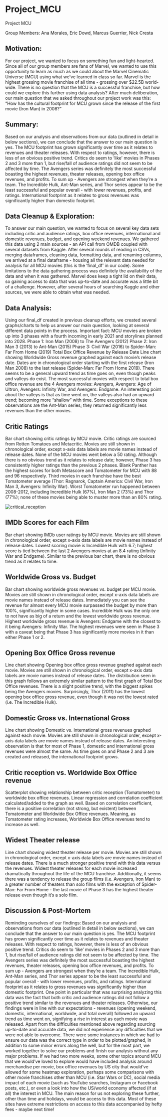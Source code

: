 # Project_MCU

Project MCU

Group Members: 
Ana Morales, Eric Dowd, Marcus Guerrier, Nick Cresta

## Motivation:
For our project, we wanted to focus on something fun and light-hearted. Since all of our group members are fans of Marvel, we wanted to use this opportunity to learn as much as we could about the Marvel Cinematic Universe (MCU) using what we’ve learned in class so far.
Marvel is the highest grossing movie franchise of all time - grossing over $22.5B world-wide. There is no question that the MCU is a successful franchise, but how could we explore this further using data analysis? After much deliberation, our main question that we asked throughout our project work was this: “How has the cultural footprint for MCU grown since the release of the first movie (Iron Man) in 2008?”

## Summary:
Based on our analysis and observations from our data (outlined in detail in below sections), we can conclude that the answer to our main question is yes. The MCU footprint has grown significantly over time as it relates to revenues and theater releases. 
With respect to ratings, however, there is less of an obvious positive trend. Critics do seem to ‘like’ movies in Phases 2 and 3 more than 1, but rise/fall of audience ratings did not seem to be affected by time.
The Avengers series was definitely the most successful boasting the highest revenues, theater releases, opening box office revenues, and profits. To sum up - Avengers are strongest when they’re a team.
The Incredible Hulk, Ant-Man series, and Thor series appear to be the least successful and popular overall -  with lower revenues, profits, and ratings.
International footprint as it relates to gross revenues was significantly higher than domestic footprint.

## Data Cleanup & Exploration:
To answer our main question, we wanted to focus on several key data sets including critic and audience ratings, box office revenues, international and domestic revenues, budget, and opening weekend revenues. We gathered this data using 2 main sources - an API call from OMDB coupled with several datasets from Kaggle.
After several rounds of reading in CSVs, merging dataframes, cleaning data, formatting data, and renaming columns, we arrived at a final dataframe - housing all the relevant data needed for analysis for all MCU movies (this is the ‘final_df’ in our code).
Some limitations to the data gathering process was definitely the availability of the data and when it was gathered. Marvel does keep a tight lid on their data, so gaining access to data that was up-to-date and accurate was a little bit of a challenge. However, after several hours of searching Kaggle and other sources, we were able to obtain what was needed.

## Data Analysis:
Using our final_df created in previous cleanup efforts, we created several graphs/charts to help us answer our main question, looking at several different data points in the process.
Important fact: MCU movies are broken up into 3 phases with a fourth incoming in early 2021 and storylines planned into 2028.
Phase 1: Iron Man (2008) to The Avengers (2012)
Phase 2: Iron Man 3 (2013) to Ant-Man (2015)
Phase 3: Civil War (2016) to Spider-Man: Far From Home (2019)
Total Box Office Revenue by Release Date
Line chart showing Worldwide Gross revenue graphed against each movie’s release date.
Dates are in chronological order starting with the first release (Iron Man 2008) to the last release (Spider-Man: Far From Home 2019).
There seems to be a general upward trend as time goes on, even though peaks and valleys do exist. 
The most successful movies with respect to total box office revenue are the 4 Avengers movies: Avengers, Avengers: Age of Ultron, Avengers: Infinity War, and Avengers: Endgame.
An interesting point about the valleys is that as time went on, the valleys also had an upward trend; becoming more “shallow” with time. 
Some exceptions to these observations are the Ant-Man series; they returned significantly less revenues than the other movies.

## Critic Ratings
Bar chart showing critic ratings by MCU movie. Critic ratings are sourced from Rotten Tomatoes and Metacritic.
Movies are still shown in chronological order, except x-axis data labels are movie names instead of release dates.
None of the MCU movies went below a 50 rating.
Although there is no obvious trend as it relates to release date; however, Phase 3 has consistently higher ratings than the previous 2 phases.
Blank Panther has the highest scores for both Metascore and Tomatometer for MCU with 88 and 96 respectively.
Third movies in each franchise have the best Tomatometer average (Thor: Ragnarok, Captain America: Civil War, Iron Man 3, Avengers: Infinity War).
Worst Tomatometer run happened between 2008-2012, including Incredible Hulk (67%), Iron Man 2 (73%) and Thor (77%); none of these movies being able to muster more than an 80% rating.

![critical_reception](output_data/CriticalReceptionWorldwide.png)

## IMDb Scores for each Film
Bar chart showing IMDb user ratings by MCU movie. 
Movies are still shown in chronological order, except x-axis data labels are movie names instead of release dates.
Lowest scoring movie is Incredible Hulk with 6.7; highest score is tied between the last 2 Avengers movies at an 8.4 rating (Infinity War and Endgame).
Similar to the previous bar chart, there is no obvious trend as it relates to time.

## Worldwide Gross vs. Budget
Bar chart showing worldwide gross revenues vs. budget per MCU movie.
Movies are still shown in chronological order, except x-axis data labels are movie names instead of release dates.
Immediately you can see the revenue for almost every MCU movie surpassed the budget by more than 100%, significantly higher in some cases. Incredible Hulk was the only one to not have as big of a return and the lowest worldwide gross revenue.
Highest worldwide gross revenue is Avengers: Endgame with the closest to it being Avengers: Infinity War. 
The highest revenues were seen in Phase 3 with a caveat being that Phase 3 has significantly more movies in it than either Phase 1 or 2.

## Opening Box Office Gross revenue
Line chart showing Opening box office gross revenue graphed against each movie.
Movies are still shown in chronological order, except x-axis data labels are movie names instead of release dates.
The distribution seen in this graph follows an extremely similar pattern to the first graph of Total Box Office revenues. 
There is a slight positive trend, with the biggest spikes being the Avengers movies.
Surprisingly, Thor (2011) has the lowest opening box office gross revenue, even though it was not the lowest rated (i.e. The Incredible Hulk).

## Domestic Gross vs. International Gross
Line chart showing Domestic vs. International gross revenues graphed against each movie.
Movies are still shown in chronological order, except x-axis data labels are movie names instead of release dates.
An interesting observation is that for most of Phase 1, domestic and international gross revenues were almost the same. As time goes on and Phase 2 and 3 are created and released, the international footprint grows.

## Critic reception vs. Worldwide Box Office revenue
Scatterplot showing relationship between critic reception (Tomatometer) to worldwide box office revenues.
Linear regression and correlation coefficient calculated/added to the graph as well.
Based on correlation coefficient, there is a positive correlation (not strong, but existent) between Tomatometer and Worldwide Box Office revenues. Meaning, as Tomatometer rating increases, Worldwide Box Office revenues tend to increase as well. 

## Widest Theater release
Line chart showing widest theater release per movie.
Movies are still shown in chronological order, except x-axis data labels are movie names instead of release dates.
There is a much stronger positive trend with this data versus the revenues. Widest theater releases for each movie increased dramatically throughout the life of the MCU franchise.
Additionally, it seems there was a tendency to release the group films (i.e. Avengers, Iron Man) to a greater number of theaters than solo films with the exception of Spider-Man: Far From Home - the last movie of Phase 3 has the highest theater release even though it’s a solo film.

## Discussion & Post-Mortem
Reminding ourselves of our findings:
Based on our analysis and observations from our data (outlined in detail in below sections), we can conclude that the answer to our main question is yes. The MCU footprint has grown significantly over time as it relates to revenues and theater releases. 
With respect to ratings, however, there is less of an obvious positive trend. Critics do seem to ‘like’ movies in Phases 2 and 3 more than 1, but rise/fall of audience ratings did not seem to be affected by time.
The Avengers series was definitely the most successful boasting the highest revenues, theater releases, opening box office revenues, and profits. To sum up - Avengers are strongest when they’re a team.
The Incredible Hulk, Ant-Man series, and Thor series appear to be the least successful and popular overall -  with lower revenues, profits, and ratings.
International footprint as it relates to gross revenues was significantly higher than domestic footprint.
One point in particular that was surprising analyzing this data was the fact that both critic and audience ratings did not follow a positive trend similar to the revenues and theater releases. Otherwise, our findings were in line with our expectations - revenues (opening weekend, domestic, international, worldwide, and total overall) followed an upward trend as time went on, signifying a rise in interest as each movie was released.
Apart from the difficulties mentioned above regarding sourcing up-to-date and accurate data, we did not experience any difficulties that we were not able to overcome. There were some instances in which we had to ensure our data was the correct type in order to be plotted/graphed, in addition to some minor errors along the well, but for the most part, we worked together to solve our problems and finish our analysis without any major problems.
If we had two more weeks, some other topics around MCU that we would’ve loved to explore would have included analysis around merchandise per movie, box office revenues by US city that would’ve allowed for some heatmap exploration, perhaps some comparisons with other movie franchises other than MCU (i.e. Star Wars or DC), social media impact of each movie (such as YouTube searches, Instagram or Facebook posts, etc.), or even a look into how the US/world economy affected (if at all) the interest in MCU. The main reason for us not exploring these further, other than time and holidays, would be access to this data. Most of these sites have extreme restrictions on access to this data accompanied by hefty fees - maybe next time!


